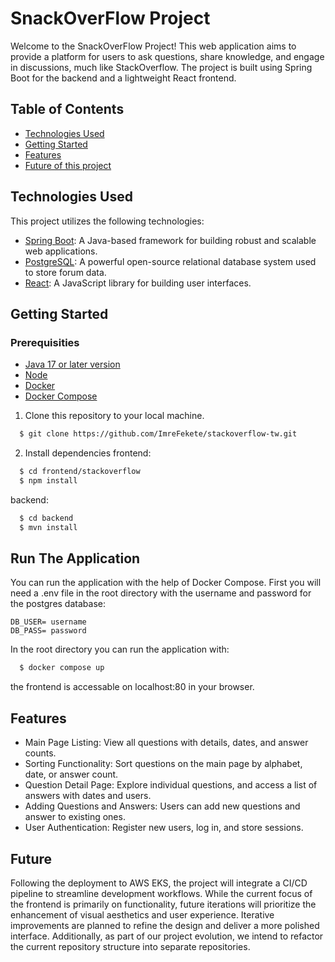 # SnackOverFlow Project

Welcome to the SnackOverFlow Project! This web application aims to provide a platform for users to ask questions, share knowledge, and engage in discussions, much like StackOverflow. The project is built using Spring Boot for the backend and a lightweight React frontend.

## Table of Contents

- [Technologies Used](#technologies-used)
- [Getting Started](#getting-started)
- [Features](#features)
- [Future of this project](#future)

## Technologies Used

This project utilizes the following technologies:

- [Spring Boot](https://docs.spring.io/spring-boot/docs/current/reference/htmlsingle/#getting-started): A Java-based framework for building robust and scalable web applications.
- [PostgreSQL](https://www.postgresql.org/docs/current/): A powerful open-source relational database system used to store forum data.
- [React](https://react.dev/learn): A JavaScript library for building user interfaces.

## Getting Started

### Prerequisities
- [Java 17 or later version](https://www.oracle.com/java/technologies/downloads/)
- [Node](https://nodejs.org/en)
- [Docker](https://docs.docker.com/engine/)
- [Docker Compose](https://docs.docker.com/compose/)

1. Clone this repository to your local machine.
```sh
  $ git clone https://github.com/ImreFekete/stackoverflow-tw.git
```
2. Install dependencies
frontend:
```sh
  $ cd frontend/stackoverflow
  $ npm install
```
backend:
```sh
  $ cd backend
  $ mvn install
```
## Run The Application

You can run the application with the help of Docker Compose.
First you will need a .env file in the root directory with the username and password for the postgres database:
```.env
DB_USER= username
DB_PASS= password
```
In the root directory you can run the application with:
```sh
  $ docker compose up
```
the frontend is accessable on localhost:80 in your browser.

## Features

- Main Page Listing: View all questions with details, dates, and answer counts.
- Sorting Functionality: Sort questions on the main page by alphabet, date, or answer count.
- Question Detail Page: Explore individual questions, and access a list of answers with dates and users.
- Adding Questions and Answers: Users can add new questions and answer to existing ones.
- User Authentication: Register new users, log in, and store sessions.

## Future
Following the deployment to AWS EKS, the project will integrate a CI/CD pipeline to streamline development workflows. While the current focus of the frontend is primarily on functionality, future iterations will prioritize the enhancement of visual aesthetics and user experience. Iterative improvements are planned to refine the design and deliver a more polished interface.
Additionally, as part of our project evolution, we intend to refactor the current repository structure into separate repositories.
